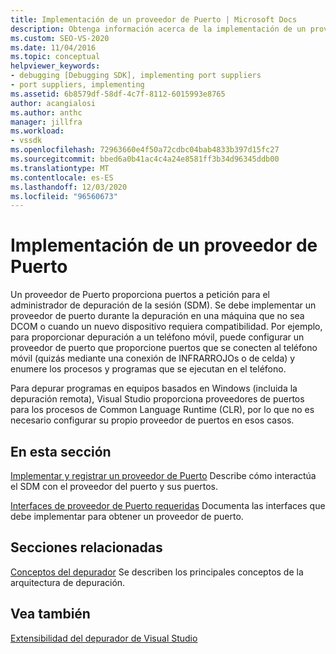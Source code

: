 ```yaml
---
title: Implementación de un proveedor de Puerto | Microsoft Docs
description: Obtenga información acerca de la implementación de un proveedor de puerto, que es necesario para la depuración en una máquina que no es DCOM o cuando un nuevo dispositivo requiere soporte técnico.
ms.custom: SEO-VS-2020
ms.date: 11/04/2016
ms.topic: conceptual
helpviewer_keywords:
- debugging [Debugging SDK], implementing port suppliers
- port suppliers, implementing
ms.assetid: 6b8579df-58df-4c7f-8112-6015993e8765
author: acangialosi
ms.author: anthc
manager: jillfra
ms.workload:
- vssdk
ms.openlocfilehash: 72963660e4f50a72cdbc04bab4833b397d15fc27
ms.sourcegitcommit: bbed6a0b41ac4c4a24e8581ff3b34d96345ddb00
ms.translationtype: MT
ms.contentlocale: es-ES
ms.lasthandoff: 12/03/2020
ms.locfileid: "96560673"
---
```

# <a name="implement-a-port-supplier"></a>Implementación de un proveedor de Puerto
Un proveedor de Puerto proporciona puertos a petición para el administrador de depuración de la sesión (SDM). Se debe implementar un proveedor de puerto durante la depuración en una máquina que no sea DCOM o cuando un nuevo dispositivo requiera compatibilidad. Por ejemplo, para proporcionar depuración a un teléfono móvil, puede configurar un proveedor de puerto que proporcione puertos que se conecten al teléfono móvil (quizás mediante una conexión de INFRARROJOs o de celda) y enumere los procesos y programas que se ejecutan en el teléfono.

 Para depurar programas en equipos basados en Windows (incluida la depuración remota), Visual Studio proporciona proveedores de puertos para los procesos de Common Language Runtime (CLR), por lo que no es necesario configurar su propio proveedor de puertos en esos casos.

## <a name="in-this-section"></a>En esta sección
 [Implementar y registrar un proveedor de Puerto](../../extensibility/debugger/implementing-and-registering-a-port-supplier.md) Describe cómo interactúa el SDM con el proveedor del puerto y sus puertos.

 [Interfaces de proveedor de Puerto requeridas](../../extensibility/debugger/required-port-supplier-interfaces.md) Documenta las interfaces que debe implementar para obtener un proveedor de puerto.

## <a name="related-sections"></a>Secciones relacionadas
 [Conceptos del depurador](../../extensibility/debugger/debugger-concepts.md) Se describen los principales conceptos de la arquitectura de depuración.

## <a name="see-also"></a>Vea también
 [Extensibilidad del depurador de Visual Studio](../../extensibility/debugger/visual-studio-debugger-extensibility.md)
